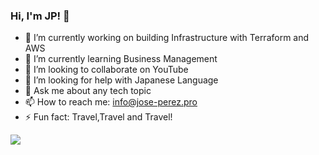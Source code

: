 ### Hi, I'm JP! 👋



- 🔭 I’m currently working on building Infrastructure with Terraform and AWS
- 🌱 I’m currently learning Business Management
- 👯 I’m looking to collaborate on YouTube
- 🤔 I’m looking for help with Japanese Language
- 💬 Ask me about any tech topic
- 📫 How to reach me: info@jose-perez.pro
- ⚡ Fun fact: Travel,Travel and Travel!

<img src="https://github-readme-stats.vercel.app/api?username=cloudsudo&&show_icons=true&title_color=ffffff&icon_color=bb2acf&text_color=daf7dc&bg_color=151515">
